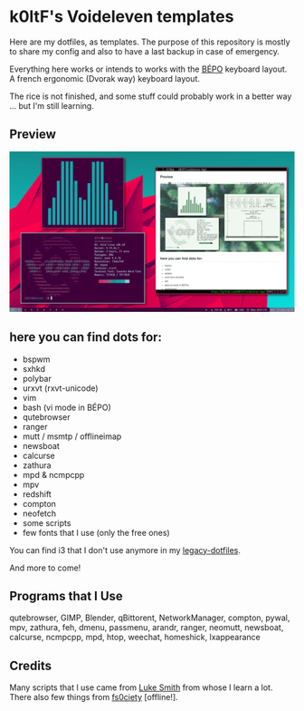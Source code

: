 # k0ltF's Voideleven templates

Here are my dotfiles, as templates. The purpose of this repository is mostly
to share my config and also to have a last backup in case of emergency.

Everything here works or intends to works with the [BÉPO](https://bepo.fr)
keyboard layout. A french ergonomic (Dvorak way) keyboard layout.

The rice is not finished, and some stuff could probably work in a better way
… but I'm still learning. 

## Preview

![pic](preview-002.png)


## here you can find dots for:

+ bspwm
+ sxhkd
+ polybar
+ urxvt (rxvt-unicode)
+ vim
+ bash (vi mode in BÉPO)
+ qutebrowser
+ ranger
+ mutt / msmtp / offlineimap
+ newsboat
+ calcurse
+ zathura
+ mpd & ncmpcpp
+ mpv 
+ redshift
+ compton
+ neofetch
+ some scripts
+ few fonts that I use (only the free ones)

You can find i3 that I don't use anymore in my
[legacy-dotfiles](https://github.com/k0ltF).

And more to come!

## Programs that I Use

qutebrowser, GIMP, Blender, qBittorent, NetworkManager, compton, pywal, mpv,
zathura, feh, dmenu, passmenu, arandr, ranger, neomutt, newsboat, calcurse,
ncmpcpp, mpd, htop, weechat, homeshick, lxappearance


## Credits

Many scripts that I use came from [Luke Smith](https://github.com/LukeSmithxyz)
from whose I learn a lot. There also few things from [fs0ciety](http://code.fs0ciety.info)
[offline!].
